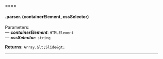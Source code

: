 

====
#### .parser. (containerElement, cssSelector) 

Parameters:<br>
— ***containerElement***: `HTMLElement`<br>
— ***cssSelector***: `string`<br>

**Returns**: `Array.&lt;Slide&gt;`




* * *




